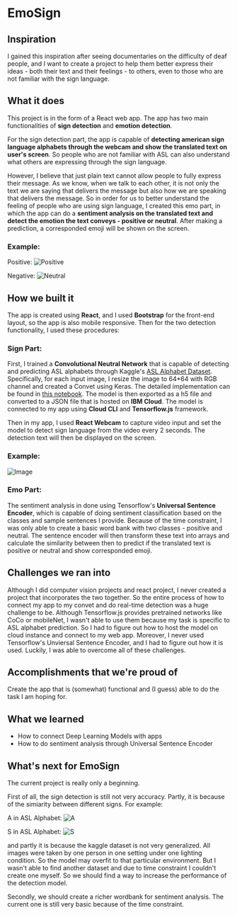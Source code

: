# EmoSign

## Inspiration
I gained this inspiration after seeing documentaries on the difficulty of deaf people, and I want to create a project to help them better express their ideas - both their text and their feelings - to others, even to those who are not familiar with the sign language. 

## What it does
This project is in the form of a React web app. The app has two main functionalities of **sign detection** and **emotion detection**. 

For the sign detection part, the app is capable of **detecting american sign language alphabets through the webcam and show the translated text on user's screen**. So people who are not familiar with ASL can also understand what others are expressing through the sign language. 

However, I believe that just plain text cannot allow people to fully express their message. As we know, when we talk to each other, it is not only the text we are saying that delivers the message but also how we are speaking that delivers the message. So in order for us to better understand the feeling of people who are using sign language, I created this emo part, in which the app can do a **sentiment analysis on the translated text and detect the emotion the text conveys - positive or neutral**. After making a prediction, a corresponded emoji will be shown on the screen. 

### Example:
Positive: 
![Positive](https://github.com/RandomY-2/EmoSign/blob/main/sample_images/positive_sentiment_analysis.png)

Negative: 
![Neutral](https://github.com/RandomY-2/EmoSign/blob/main/sample_images/neutral_sentiment_analysis.png)


## How we built it
The app is created using **React**, and I used **Bootstrap** for the front-end layout, so the app is also mobile responsive. Then for the two detection functionality, I used these procedures:

### Sign Part:
First, I trained a **Convolutional Neutral Network** that is capable of detecting and predicting ASL alphabets through Kaggle's [ASL Alphabet Dataset](https://www.kaggle.com/grassknoted/asl-alphabet). Specifically, for each input image, I resize the image to 64*64 with RGB channel and created a Convet using Keras. The detailed implementation can be found in [this notebook](https://github.com/RandomY-2/EmoSign/blob/main/ML/model/asl-detection-keras.ipynb). The model is then exported as a h5 file and converted to a JSON file that is hosted on **IBM Cloud**. The model is connected to my app using **Cloud CLI** and **Tensorflow.js** framework. 

Then in my app, I used **React Webcam** to capture video input and set the model to detect sign language from the video every 2 seconds. The detection text will then be displayed on the screen. 

### Example: 
![Image](https://github.com/RandomY-2/EmoSign/blob/main/sample_images/sample_detection_char.png)


### Emo Part:
The sentiment analysis in done using Tensorflow's **Universal Sentence Encoder**, which is capable of doing sentiment classification based on the classes and sample sentences I provide. Because of the time constraint, I was only able to create a basic word bank with two classes - positive and neutral. The sentence encoder will then transform these text into arrays and calculate the similarity between then to predict if the translated text is positive or neutral and show corresponded emoji. 

## Challenges we ran into
Although I did computer vision projects and react project, I never created a project that incorporates the two together. So the entire process of how to connect my app to my convet and do real-time detection was a huge challenge to be. Although Tensorflow.js provides pretrained networks like CoCo or mobileNet, I wasn't able to use them because my task is specific to ASL alphabet prediction. So I had to figure out how to host the model on cloud instance and connect to my web app. Moreover, I never used Tensorflow's Unviersal Sentence Encoder, and I had to figure out how it is used. Luckily, I was able to overcome all of these challenges.

## Accomplishments that we're proud of
Create the app that is (somewhat) functional and (I guess) able to do the task I am hoping for. 

## What we learned
 - How to connect Deep Learning Models with apps
 - How to do sentiment analysis through Universal Sentence Encoder
 
## What's next for EmoSign
The current project is really only a beginning. 

First of all, the sign detection is still not very accuracy. Partly, it is because of the simiarity between different signs. For example: 

A in ASL Alphabet:
![A](https://github.com/RandomY-2/EmoSign/blob/main/sample_images/A.png)

S in ASL Alphabet:
![S](https://github.com/RandomY-2/EmoSign/blob/main/sample_images/S.jpg)

and partly it is because the kaggle dataset is not very generalized. All images were taken by one person in one setting under one lighting condition. So the model may overfit to that particular environment. But I wasn't able to find another dataset and due to time constraint I couldn't create one myself. So we should find a way to increase the performance of the detection model. 

Secondly, we should create a richer wordbank for sentiment analysis. The current one is still very basic because of the time constraint.
